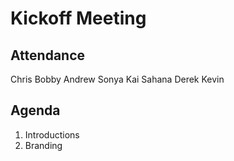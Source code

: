 # Kickoff Meeting

## Attendance
Chris
Bobby
Andrew
Sonya
Kai
Sahana
Derek
Kevin

## Agenda
1. Introductions
2. Branding
